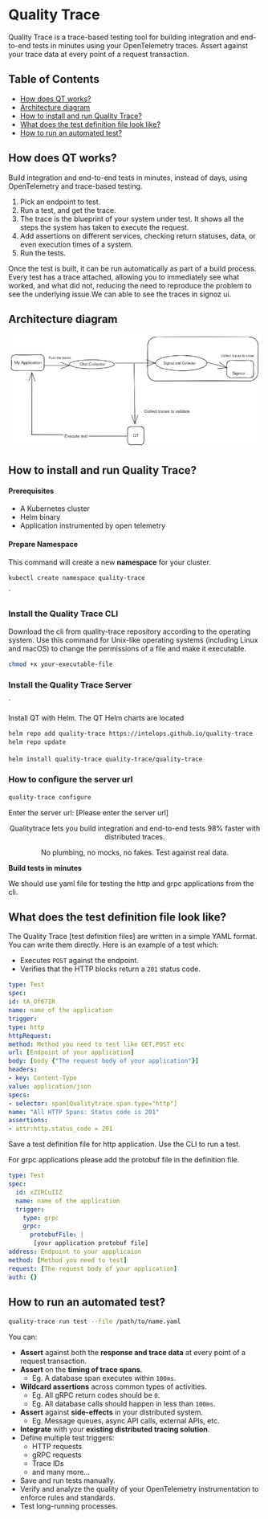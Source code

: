 # Quality Trace
Quality Trace is a trace-based testing tool for building integration and end-to-end tests in minutes using your OpenTelemetry traces. Assert against your trace data at every point of a request transaction.

## Table of Contents
- [How does QT works?](#How--does-QT-works?)
- [Architecture diagram](#architecture-diagram)
- [How to install and run Quality Trace?](#how-to-install-and-run-Quality-Trace?)
- [What does the test definition file look like?](#what-does-the-test-definition-file-look-like)
- [How to run an automated test?](#how-to-run-an-automated-test?)

##  How does QT works?
Build integration and end-to-end tests in minutes, instead of days, using OpenTelemetry and trace-based testing.

1. Pick an endpoint to test.
2. Run a test, and get the trace.
3. The trace is the blueprint of your system under test. It shows all the steps the system has taken to execute the request.
4. Add assertions on different services, checking return statuses, data, or even execution times of a system.
5. Run the tests.

Once the test is built, it can be run automatically as part of a build process. Every test has a trace attached, allowing you to immediately see what worked, and what did not, reducing the need to reproduce the problem to see the underlying issue.We can able to see the traces in signoz ui.

## Architecture diagram

![Arch. Diagram](assets/QTArchitecture.png)

## How to install and run Quality Trace?

#### Prerequisites
* A Kubernetes cluster 
* Helm binary
* Application instrumented by open telemetry

#### Prepare Namespace

This command will create a new **namespace** for your cluster.

```bash
kubectl create namespace quality-trace
```

`
### Install the Quality Trace CLI
Download the cli from quality-trace repository according to the operating system.
Use this command for Unix-like operating systems (including Linux and macOS)  to change the permissions of a file and make it executable.

```bash
chmod +x your-executable-file
```

### Install the Quality Trace Server

` 

Install QT with Helm. The QT Helm charts are located 

```bash
helm repo add quality-trace https://intelops.github.io/quality-trace
helm repo update 

helm install quality-trace quality-trace/quality-trace
```

### How to configure the server url

```bash
quality-trace configure
```
Enter the server url: [Please enter the server url]

<p align="center">
  Qualitytrace lets you build integration and end-to-end tests 98% faster with distributed traces.
</p>

<p align="center">
  No plumbing, no mocks, no fakes. Test against real data.
</p>

**Build tests in minutes**

We should use yaml file for testing the http and grpc applications from the cli.
## What does the test definition file look like?

The Quality Trace [test definition files] are written in a simple YAML format. You can write them directly. Here is an example of a test which:

- Executes `POST` against the endpoint.
- Verifies that the HTTP blocks return a `201` status code.

```yaml
type: Test
spec:
id: tA_Of67IR
name: name of the application
trigger:
type: http
httpRequest:
method: Method you need to test like GET,POST etc
url: [Endpoint of your application]
body: [body {"The request body of your application"}]
headers:
- key: Content-Type
value: application/json
specs:
- selector: span[Qualitytrace.span.type="http"]
name: "All HTTP Spans: Status code is 201"
assertions:
- attr:http.status_code = 201
```

Save a test definition file for http application. Use the CLI to run a test.

For grpc applications please add the protobuf file in the definition file.

```yaml
type: Test
spec:
  id: xZIRCuIIZ
  name: name of the application
  trigger:
    type: grpc
    grpc:
      protobufFile: |
       [your application protobuf file]
address: Endpoint to your appplicaion
method: [Method you need to test]
request: [The request body of your application]
auth: {}
```

## How to run an automated test?

```bash
quality-trace run test --file /path/to/name.yaml
```

You can:

- **Assert** against both the **response and trace data** at every point of a request transaction.
- **Assert** on the **timing of trace spans**.
  - Eg. A database span executes within `100ms`.
- **Wildcard assertions** across common types of activities.
  - Eg. All gRPC return codes should be `0`.
  - Eg. All database calls should happen in less than `100ms`.
- **Assert** against **side-effects** in your distributed system.
  - Eg. Message queues, async API calls, external APIs, etc.
- **Integrate** with your **existing distributed tracing solution**.
- Define multiple test triggers:
  - HTTP requests
  - gRPC requests
  - Trace IDs
  - and many more...
- Save and run tests manually.
- Verify and analyze the quality of your OpenTelemetry instrumentation to enforce rules and standards.
- Test long-running processes.